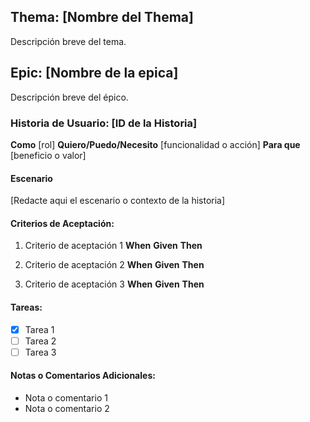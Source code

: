 ## Thema: [Nombre del Thema]
Descripción breve del tema.



## Epic: [Nombre de la epica]
Descripción breve del épico.



### Historia de Usuario: [ID de la Historia]
**Como** [rol]
**Quiero/Puedo/Necesito** [funcionalidad o acción]
**Para que** [beneficio o valor]

#### Escenario
[Redacte aqui el escenario o contexto de la historia]

#### Criterios de Aceptación: 
1. Criterio de aceptación 1
**When**
**Given**
**Then**

2. Criterio de aceptación 2
**When**
**Given**
**Then**

3. Criterio de aceptación 3
**When**
**Given**
**Then**


#### Tareas:
- [x] Tarea 1
- [ ] Tarea 2
- [ ] Tarea 3

#### Notas o Comentarios Adicionales:
- Nota o comentario 1
- Nota o comentario 2
